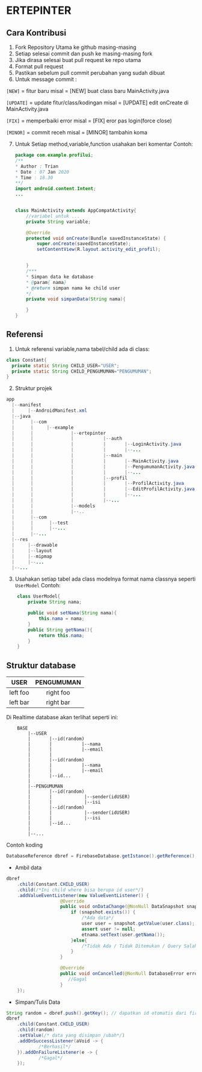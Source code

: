 # ERTEPINTER

## Cara Kontribusi

1.  Fork Repository Utama ke github masing-masing
2.  Setiap selesai commit dan push ke masing-masing fork
3.  Jika dirasa selesai buat pull request ke repo utama
4.  Format pull request
5.  Pastikan sebelum pull commit perubahan yang sudah dibuat
6.  Untuk message commit :

`[NEW]` = fitur baru misal = [NEW] buat class baru MainActivity.java

`[UPDATE]` = update fitur/class/kodingan misal = [UPDATE] edit onCreate di MainActivity.java

`[FIX]` = memperbaiki error misal = [FIX] eror pas login(force close)

`[MINOR]` = commit receh misal = [MINOR] tambahin koma

7.  Untuk Setiap method,variable,function usahakan beri komentar
    Contoh:

    ```java
    package com.example.profilui;
    /**
    * Author : Trian
    * Date : 07 Jan 2020
    * Time : 18.30
    **/
    import android.content.Intent;
    ...


    class MainActivity extends AppCompatActivity{
        //variabel untuk ...
        private String variable;

        @Override
        protected void onCreate(Bundle savedInstanceState) {
            super.onCreate(savedInstanceState);
            setContentView(R.layout.activity_edit_profil);


        }
        /***
        * Simpan data ke database
        * @param{ nama}
        * @return simpan nama ke child user
        */
        private void simpanData(String nama){

        }
    }

    ```

## Referensi

1. Untuk referensi variable,nama tabel/child ada di class:

```java
class Constant{
  private static String CHILD_USER="USER";
  private static String CHILD_PENGUMUMAN="PENGUMUMAN";
}
```

2. Struktur projek

```java
app
  |--manifest
  |     |--AndroidManifest.xml
  |--java
  |      |--com
  |      |     |--example
  |      |              |--ertepinter
  |      |              |           |--auth
  |      |              |           |       |--LoginActivity.java
  |      |              |           |       |--...
  |      |              |           |--main
  |      |              |           |       |--MainActivity.java
  |      |              |           |       |--PengumumanActivity.java
  |      |              |           |       |--...
  |      |              |           |--profil
  |      |              |           |       |--ProfilActivity.java
  |      |              |           |       |--EditProfilActivity.java
  |      |              |           |       |--...
  |      |              |           |--...
  |      |              |--models
  |      |              |--..
  |      |--com
  |      |      |--test
  |      |      |--...
  |      |--...
  |--res
  |     |--drawable
  |     |--layout
  |     |--mipmap
  |     |--...
  |--...

```

3. Usahakan setiap tabel ada class modelnya format nama classnya seperti `UserModel`
   Contoh:

```java
    class UserModel{
        private String nama;

        public void setNama(String nama){
            this.nama = nama;
        }
        public String getNama(){
            return this.nama;
        }
    }
```

## Struktur database

| USER     | PENGUMUMAN |
| -------- | :--------: |
| left foo | right foo  |
| left bar | right bar  |

Di Realtime database akan terlihat seperti ini:

```
    BASE
        |--USER
        |       |--id(random)
        |       |           |--nama
        |       |           |--email
        |       |
        |       |--id(random)
        |       |           |--nama
        |       |           |--email
        |       |--id...
        |
        |--PENGUMUMAN
        |       |--id(random)
        |       |            |--sender(idUSER)
        |       |            |--isi
        |       |--id(random)
        |       |            |--sender(idUSER)
        |       |            |--isi
        |       |--id...
        |
        |--...

```

Contoh koding

```java
DatabaseReference dbref = FirebaseDatabase.getIstance().getReference();
```

- Ambil data

```java
dbref
    .child(Constant.CHILD_USER)
    .child(/*Ini child where bisa berupa id user*/)
    .addValueEventListener(new ValueEventListener() {
                    @Override
                    public void onDataChange(@NonNull DataSnapshot snapshot) {
                        if (snapshot.exists()) {
                            /*Ada data*/
                            user user = snapshot.getValue(user.class); // ambil value
                            assert user != null;
                            etnama.setText(user.getNama());
                        }else{
                            /*Tidak Ada / Tidak Ditemukan / Query Salah*/
                        }
                    }

                    @Override
                    public void onCancelled(@NonNull DatabaseError error) {
                       //Gagal
                    }
    });
```

- Simpan/Tulis Data

```java
String random = dbref.push().getKey(); // dapatkan id otomatis dari firebase
dbref
    .child(Constant.CHILD_USER)
    .child(random)
    .setValue(/* data yang disimpan /ubah*/)
    .addOnSuccessListener(aVoid -> {
            /*Berhasil*/
    }).addOnFailureListener(e -> {
            /*Gagal*/
    });
```
